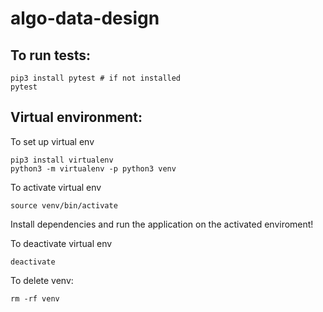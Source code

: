 # algo-data-design

## To run tests:

```
pip3 install pytest # if not installed
pytest
```

## Virtual environment:

To set up virtual env

```
pip3 install virtualenv
python3 -m virtualenv -p python3 venv
```

To activate virtual env

```
source venv/bin/activate
```

Install dependencies and run the application on the activated enviroment!

To deactivate virtual env

```
deactivate
```

To delete venv:

```
rm -rf venv
```